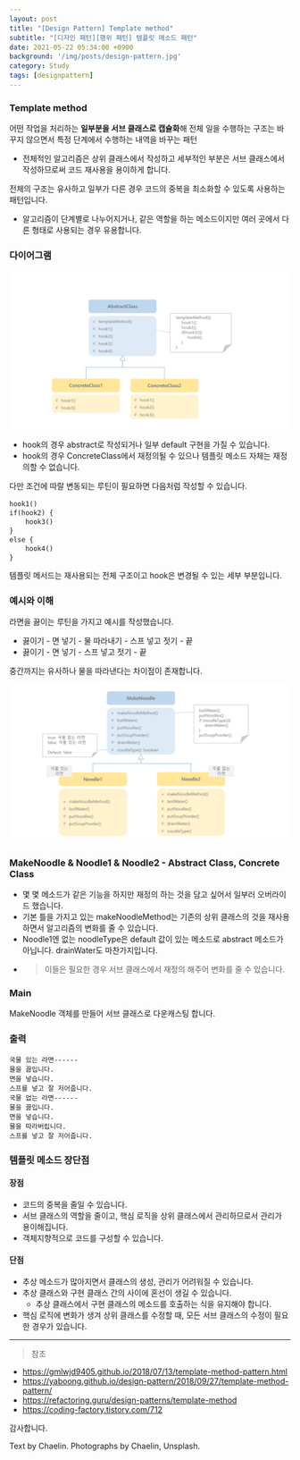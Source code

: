 ```yaml
---
layout: post
title: "[Design Pattern] Template method"
subtitle: "[디자인 패턴][행위 패턴] 템플릿 메소드 패턴"
date: 2021-05-22 05:34:00 +0900
background: '/img/posts/design-pattern.jpg'
category: Study
tags: [designpattern]
---
```

### Template method
어떤 작업을 처리하는 **일부분을 서브 클래스로 캡슐화**해 전체 일을 수행하는 구조는 바꾸지 않으면서 특정 단계에서 수행하는 내역을 바꾸는 패턴
* 전체적인 알고리즘은 상위 클래스에서 작성하고 세부적인 부분은 서브 클래스에서 작성하므로써 코드 재사용을 용이하게 합니다.

전체의 구조는 유사하고 일부가 다른 경우 코드의 중복을 최소화할 수 있도록 사용하는 패턴입니다.

* 알고리즘이 단계별로 나누어지거나, 같은 역할을 하는 메소드이지만 여러 곳에서 다른 형태로 사용되는 경우 유용합니다.

### 다이어그램
<img class="img-fluid" src="/img/posts/inPost/template-method-01.png">

* hook의 경우 abstract로 작성되거나 일부 default 구현을 가질 수 있습니다.
* hook의 경우 ConcreteClass에서 재정의될 수 있으나 템플릿 메소드 자체는 재정의할 수 없습니다.

다만 조건에 따랄 변동되는 루틴이 필요하면 다음처럼 작성할 수 있습니다.

```
hook1()
if(hook2) {
    hook3()
}
else {
    hook4()
}
```
템플릿 메서드는 재사용되는 전체 구조이고 hook은 변경될 수 있는 세부 부분입니다.

### 예시와 이해
라면을 끓이는 루틴을 가지고 예시를 작성했습니다.

* 끓이기 - 면 넣기 - 물 따라내기 - 스프 넣고 젓기 - 끝
* 끓이기 - 면 넣기 - 스프 넣고 젓기 - 끝

중간까지는 유사하나 물을 따라낸다는 차이점이 존재합니다.

<img class="img-fluid" src="/img/posts/inPost/template-method-02.png">

### MakeNoodle & Noodle1 & Noodle2 - Abstract Class, Concrete Class
<script src="https://gist.github.com/chaelin1211/5022d3fc8dbb261e051b81f2fa92e658.js"></script>

* 몇 몇 메소드가 같은 기능을 하지만 재정의 하는 것을 담고 싶어서 일부러 오버라이드 했습니다.
* 기본 틀을 가지고 있는 makeNoodleMethod는 기존의 상위 클래스의 것을 재사용하면서 알고리즘의 변화를 줄 수 있습니다.
* Noodle1엔 없는 noodleType은 default 값이 있는 메소드로 abstract 메소드가 아닙니다. drainWater도 마찬가지입니다.
* >이들은 필요한 경우 서브 클래스에서 재정의 해주어 변화를 줄 수 있습니다.

### Main
<script src="https://gist.github.com/chaelin1211/152363e558270982f9b718bc9c363980.js"></script>
MakeNoodle 객체를 만들어 서브 클래스로 다운캐스팅 합니다.

### 출력
```
국물 있는 라면------
물을 끓입니다.
면을 넣습니다.
스프를 넣고 잘 저어줍니다.
국물 없는 라면------
물을 끓입니다.
면을 넣습니다.
물을 따라버립니다.
스프를 넣고 잘 저어줍니다.

```

### 템플릿 메소드 장단점
#### 장점
* 코드의 중복을 줄일 수 있습니다.
* 서브 클래스의 역할을 줄이고, 핵심 로직을 상위 클래스에서 관리하므로서 관리가 용이해집니다.
* 객체지향적으로 코드를 구성할 수 있습니다.

#### 단점
* 추상 메소드가 많아지면서 클래스의 생성, 관리가 어려워질 수 있습니다. 
* 추상 클래스와 구현 클래스 간의 사이에 혼선이 생길 수 있습니다.
    * 추상 클래스에서 구현 클래스의 메소드를 호출하는 식을 유지해야 합니다.
* 핵심 로직에 변화가 생겨 상위 클래스를 수정할 때, 모든 서브 클래스의 수정이 필요한 경우가 있습니다.

*****
> 참조
* <a href="https://gmlwjd9405.github.io/2018/07/13/template-method-pattern.html">https://gmlwjd9405.github.io/2018/07/13/template-method-pattern.html</a>
* <a href="https://yaboong.github.io/design-pattern/2018/09/27/template-method-pattern/">https://yaboong.github.io/design-pattern/2018/09/27/template-method-pattern/</a>
* <a href="https://refactoring.guru/design-patterns/template-method">https://refactoring.guru/design-patterns/template-method</a>
* <a href="https://coding-factory.tistory.com/712">https://coding-factory.tistory.com/712</a>

감사합니다.

<p class = "placeholder">Text by Chaelin. Photographs by Chaelin, Unsplash.</p>